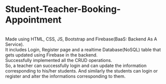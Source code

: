 # Student-Teacher-Booking-Appointment
<br>Made using HTML, CSS, JS, Bootstrap and Firebase(BaaS: Backend As A Service).
<br>It includes Login, Register page and a realtime Database(NoSQL) table that gets updated using Firebase in the backend.
<br>Successfully implemented all the CRUD operations.
<br>So, a teacher can successfully login and can update the information corresponding to his/her students. And similarly the students can login or register and alter the informations corresponding to them.
